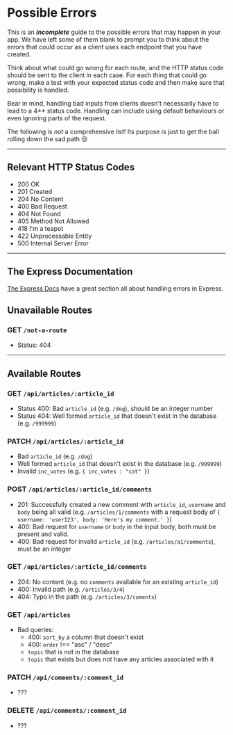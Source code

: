 # Possible Errors

This is an _**incomplete**_ guide to the possible errors that may happen in your app. We have left some of them blank to prompt you to think about the errors that could occur as a client uses each endpoint that you have created.

Think about what could go wrong for each route, and the HTTP status code should be sent to the client in each case.
For each thing that could go wrong, make a test with your expected status code and then make sure that possibility is handled.

Bear in mind, handling bad inputs from clients doesn't necessarily have to lead to a 4\*\* status code. Handling can include using default behaviours or even ignoring parts of the request.

The following is _not_ a comprehensive list! Its purpose is just to get the ball rolling down the sad path 😢

---

## Relevant HTTP Status Codes

- 200 OK
- 201 Created
- 204 No Content
- 400 Bad Request
- 404 Not Found
- 405 Method Not Allowed
- 418 I'm a teapot
- 422 Unprocessable Entity
- 500 Internal Server Error

---

## The Express Documentation

[The Express Docs](https://expressjs.com/en/guide/error-handling.html) have a great section all about handling errors in Express.

## Unavailable Routes

### GET `/not-a-route`

- Status: 404

---

## Available Routes

### GET `/api/articles/:article_id`

- Status 400: Bad `article_id` (e.g. `/dog`), should be an integer number
- Status 404: Well formed `article_id` that doesn't exist in the database (e.g. `/999999`)

### PATCH `/api/articles/:article_id`

- Bad `article_id` (e.g. `/dog`)
- Well formed `article_id` that doesn't exist in the database (e.g. `/999999`)
- Invalid `inc_votes` (e.g. `{ inc_votes : "cat" }`)

### POST `/api/articles/:article_id/comments`

- 201: Successfully created a new comment with `article_id`, `username` and `body` being all valid (e.g. `/articles/1/comments` with a request body of `{ username: 'user123', body: 'Here's my comment.' }`)
- 400: Bad request for `username` or `body` in the input body, both must be present and valid.
- 400: Bad request for invalid `article_id` (e.g. `/articles/a1/comments`), must be an integer

### GET `/api/articles/:article_id/comments`

- 204: No content (e.g. no `comments` available for an existing `article_id`)
- 400: Invalid path (e.g. `/articles/3/4`)
- 404: Typo in the path (e.g. `/articles/3/coments`)

### GET `/api/articles`

- Bad queries:
  - 400: `sort_by` a column that doesn't exist
  - 400: `order` !== "asc" / "desc"
  - `topic` that is not in the database
  - `topic` that exists but does not have any articles associated with it

### PATCH `/api/comments/:comment_id`

- ???

### DELETE `/api/comments/:comment_id`

- ???
